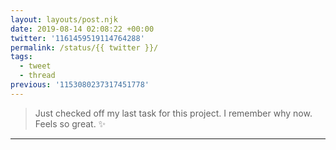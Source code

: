 ```yaml
---
layout: layouts/post.njk
date: 2019-08-14 02:08:22 +00:00
twitter: '1161459519114764288'
permalink: /status/{{ twitter }}/
tags: 
  - tweet
  - thread
previous: '1153080237317451778'
---
```


> Just checked off my last task for this project. I remember why now. Feels so great. ✨

---
